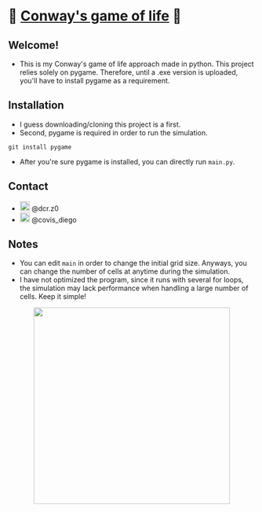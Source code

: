 # :snake: [Conway's game of life](https://en.wikipedia.org/wiki/Conway%27s_Game_of_Life) :snake:

## Welcome!
- This is my Conway's game of life approach made in python. This project relies solely on pygame. Therefore, until a .exe version is uploaded, you'll have to install pygame as a requirement.

## Installation
- I guess downloading/cloning this project is  a first.
- Second, pygame is required in order to run the simulation.
```
git install pygame
```
- After you're sure pygame is installed, you can directly run `main.py`.
## Contact
- <img src="https://camo.githubusercontent.com/c9dacf0f25a1489fdbc6c0d2b41cda58b77fa210a13a886d6f99e027adfbd358/68747470733a2f2f6564656e742e6769746875622e696f2f537570657254696e7949636f6e732f696d616765732f7376672f696e7374616772616d2e737667" style = "height:20px;widht:20px;"/> @dcr.z0
- <img src="https://camo.githubusercontent.com/35b0b8bfbd8840f35607fb56ad0a139047fd5d6e09ceb060c5c6f0a5abd1044c/68747470733a2f2f6564656e742e6769746875622e696f2f537570657254696e7949636f6e732f696d616765732f7376672f747769747465722e737667" style = "height:20px;widht:20px;"/> @covis_diego
## Notes
- You can edit `main` in order to change the initial grid size. Anyways, you can change the number of cells at anytime during the simulation.
- I have not optimized the program, since it runs with several for loops, the simulation may lack performance when handling a large number of cells. Keep it simple!
<p align="center">
  <img src="https://miro.medium.com/max/646/0*0X2m618FYJ_S7Z1w.gif" width="400" height="400" />
</p>
